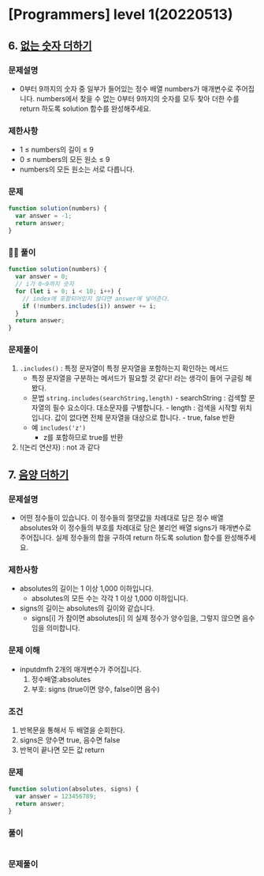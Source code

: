 # [Programmers] level 1(20220513)

## 6. [없는 숫자 더하기](https://programmers.co.kr/learn/courses/30/lessons/86051)

### 문제설명

- 0부터 9까지의 숫자 중 일부가 들어있는 정수 배열 numbers가 매개변수로 주어집니다. numbers에서 찾을 수 없는 0부터 9까지의 숫자를 모두 찾아 더한 수를 return 하도록 solution 함수를 완성해주세요.

### 제한사항

- 1 ≤ numbers의 길이 ≤ 9
- 0 ≤ numbers의 모든 원소 ≤ 9
- numbers의 모든 원소는 서로 다릅니다.

### 문제

```js
function solution(numbers) {
  var answer = -1;
  return answer;
}
```

### 👎🏻 풀이

```js
function solution(numbers) {
  var answer = 0;
  // i가 0~9까지 숫자
  for (let i = 0; i < 10; i++) {
    // index에 포함되어있지 않다면 answer에 넣어준다.
    if (!numbers.includes(i)) answer += i;
  }
  return answer;
}
```

### 문제풀이

1. `.includes()` : 특정 문자열이 특정 문자열을 포함하는지 확인하는 메서드
   - 특정 문자열을 구분하는 메서드가 필요할 것 같다! 라는 생각이 들어 구글링 해봤다.
   - 문법
     `string.includes(searchString,length)` - searchString : 검색할 문자열의 필수 요소이다. 대소문자를 구별합니다. - length : 검색을 시작할 위치입니다. 값이 없다면 전체 문자열을 대상으로 합니다. - true, false 반환
   - 예
     `includes('z')`
     - z를 포함하므로 true를 반환
2. !(논리 연산자) : not 과 같다

## 7. [음양 더하기](https://programmers.co.kr/learn/courses/30/lessons/76501)

### 문제설명

- 어떤 정수들이 있습니다. 이 정수들의 절댓값을 차례대로 담은 정수 배열 absolutes와 이 정수들의 부호를 차례대로 담은 불리언 배열 signs가 매개변수로 주어집니다. 실제 정수들의 합을 구하여 return 하도록 solution 함수를 완성해주세요.

### 제한사항

- absolutes의 길이는 1 이상 1,000 이하입니다.
  - absolutes의 모든 수는 각각 1 이상 1,000 이하입니다.
- signs의 길이는 absolutes의 길이와 같습니다.
  - signs[i] 가 참이면 absolutes[i] 의 실제 정수가 양수임을, 그렇지 않으면 음수임을 의미합니다.

### 문제 이해

- inputdmfh 2개의 매개변수가 주어집니다.
  1. 정수배열:absolutes
  2. 부호: signs (true이면 양수, false이면 음수)

### 조건

1. 반복문을 통해서 두 배열을 순회한다.
2. signs은 양수면 true, 음수면 false
3. 반복이 끝나면 모든 값 return

### 문제

```js
function solution(absolutes, signs) {
  var answer = 123456789;
  return answer;
}
```

### 풀이

```js

```

### 문제풀이
